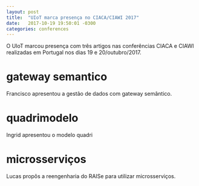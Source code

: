 ```yaml
---
layout: post
title:  "UIoT marca presença no CIACA/CIAWI 2017"
date:   2017-10-19 19:50:01 -0300
categories: conferences
---
```


O UIoT marcou presença com três artigos nas conferências CIACA e CIAWI realizadas em Portugal nos dias 19 e 20/outubro/2017.

# gateway semantico

Francisco apresentou a gestão de dados com gateway semântico.


# quadrimodelo

Ingrid apresentou o modelo quadri

# microsserviços

Lucas propôs a reengenharia do RAISe para utilizar microsserviços.
